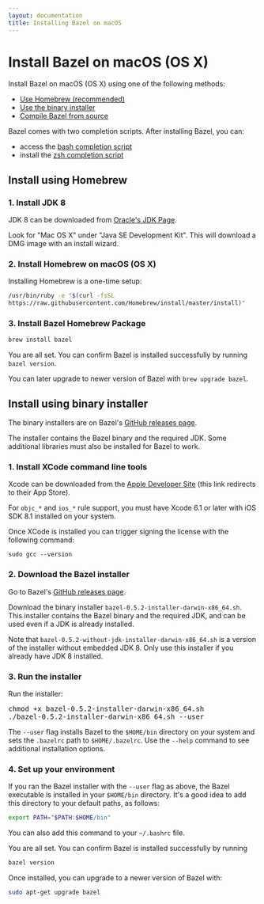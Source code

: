 ```yaml
---
layout: documentation
title: Installing Bazel on macOS
---
```


# <a name="mac-os-x"></a>Install Bazel on macOS (OS X)

Install Bazel on macOS (OS X) using one of the following methods:

*   [Use Homebrew (recommended)](#install-on-mac-os-x-homebrew)
*   [Use the binary installer](#install-with-installer-mac-os-x)
*   [Compile Bazel from source](install-compile-source.md)

Bazel comes with two completion scripts. After installing Bazel, you can:

*   access the [bash completion script](install.md)
*   install the [zsh completion script](install.md)

## <a name="install-on-mac-os-x-homebrew"></a>Install using Homebrew

### 1. Install JDK 8

JDK 8 can be downloaded from [Oracle's JDK
Page](http://www.oracle.com/technetwork/java/javase/downloads/jdk8-downloads-2133151.html).

Look for "Mac OS X" under "Java SE Development Kit". This will download a DMG
image with an install wizard.

### 2. Install Homebrew on macOS (OS X)

Installing Homebrew is a one-time setup:

```bash
/usr/bin/ruby -e "$(curl -fsSL
https://raw.githubusercontent.com/Homebrew/install/master/install)"
```

### 3. Install Bazel Homebrew Package

```bash
brew install bazel
```

You are all set. You can confirm Bazel is installed successfully by running
`bazel version`.

You can later upgrade to newer version of Bazel with `brew upgrade bazel`.

## <a name="install-with-installer-mac-os-x"></a>Install using binary installer

The binary installers are on Bazel's [GitHub releases page](https://github.com/bazelbuild/bazel/releases).

The installer contains the Bazel binary and the required JDK. Some additional
libraries must also be installed for Bazel to work.

### 1. Install XCode command line tools

Xcode can be downloaded from the [Apple Developer
Site](https://developer.apple.com/xcode/downloads/) (this link redirects to
their App Store).

For `objc_*` and `ios_*` rule support, you must have Xcode 6.1 or later with iOS
SDK 8.1 installed on your system.

Once XCode is installed you can trigger signing the license with the following
command:

```
sudo gcc --version
```

### 2. Download the Bazel installer

Go to Bazel's [GitHub releases page](https://github.com/bazelbuild/bazel/releases).

Download the binary installer `bazel-0.5.2-installer-darwin-x86_64.sh`. This
installer contains the Bazel binary and the required JDK, and can be used even
if a JDK is already installed.

Note that `bazel-0.5.2-without-jdk-installer-darwin-x86_64.sh` is a version of
the installer without embedded JDK 8. Only use this installer if you already
have JDK 8 installed.

### 3. Run the installer

Run the installer:

<pre>
chmod +x bazel-0.5.2-installer-darwin-x86_64.sh
./bazel-0.5.2-installer-darwin-x86_64.sh --user
</pre>

The `--user` flag installs Bazel to the `$HOME/bin` directory on your system and
sets the `.bazelrc` path to `$HOME/.bazelrc`. Use the `--help` command to see
additional installation options.

### 4. Set up your environment

If you ran the Bazel installer with the `--user` flag as above, the Bazel
executable is installed in your `$HOME/bin` directory. It's a good idea to add
this directory to your default paths, as follows:

```bash
export PATH="$PATH:$HOME/bin"
```

You can also add this command to your `~/.bashrc` file.

You are all set. You can confirm Bazel is installed successfully by running
```bash
bazel version
```

Once installed, you can upgrade to a newer version of Bazel with:

```bash
sudo apt-get upgrade bazel
```
